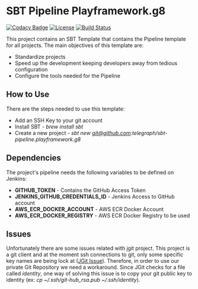 
# SBT Pipeline Playframework.g8 

[![Codacy Badge](https://api.codacy.com/project/badge/Grade/78073f9289ba4d3e9e736fef909820dc)](https://app.codacy.com/app/telegraph/sbt-pipeline.playframework.g8?utm_source=github.com&utm_medium=referral&utm_content=telegraph/sbt-pipeline.playframework.g8&utm_campaign=badger)
[![License](https://img.shields.io/badge/License-Apache%202.0-blue.svg)](https://opensource.org/licenses/Apache-2.0) [![Build Status](https://jenkins-prod.api-platforms.telegraph.co.uk/job/Pipeline/job/sbt-pipeline-playframework.g8%20Pipeline/badge/icon)](https://jenkins-prod.api-platforms.telegraph.co.uk/job/Pipeline/job/sbt-pipeline-playframework.g8%20Pipeline/)

This project contains an SBT Template that contains the Pipeline template for all projects.
The main objectives of this template are:
 * Standardize projects
 * Speed up the development keeping developers away from tedious configuration
 * Configure the tools needed for the Pipeline

## How to Use
There are the steps needed to use this template:
 * Add an SSH Key to your git account
 * Install SBT - *brew install sbt*
 * Create a new project - *sbt new git@github.com:telegraph/sbt-pipeline.playframework.g8*

## Dependencies
The project's pipeline needs the following variables to be defined on Jenkins:
 * **GITHUB_TOKEN** - Contains the GitHub Access Token
 * **JENKINS_GITHUB_CREDENTIALS_ID** - Jenkins Access to GitHub account
 * **AWS_ECR_DOCKER_ACCOUNT** - AWS ECR Docker Account
 * **AWS_ECR_DOCKER_REGISTRY** - AWS ECR Docker Registry to be used

## Issues
Unfortunately there are some issues related with jgit project. This project is a git client and at the moment ssh connections  to git, only some specific key names are being lock at ([JGit Issue](https://github.com/eclipse/jgit/blob/master/org.eclipse.jgit/src/org/eclipse/jgit/transport/JschConfigSessionFactory.java#L323)).
Therefore, in order to use our private Git Repository we need a workaround. Since JGit checks for a file called *identity*, one way of solving this issue is to copy your git public key to identity (ex: *cp ~/.ssh/git-hub_rsa.pub ~/.ssh/identity*).  

